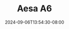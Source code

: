 --- 
title: "Aesa A6"
description: "streaming bokeh Aesa A6     terbaru"
date: 2024-09-06T13:54:30-08:00
file_code: "8bd03il6czr3"
draft: false
cover: "x07dnkcf24gav5a6.jpg"
tags: ["Aesa", "bokep-indo", "bokep-viral", "bokep-ig"]
length: 501
fld_id: "1483208"
foldername: "Aesa"
categories: ["Aesa"]
views: 0
---